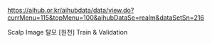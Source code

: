 https://aihub.or.kr/aihubdata/data/view.do?currMenu=115&topMenu=100&aihubDataSe=realm&dataSetSn=216

Scalp Image
탈모 [원천] Train & Validation
